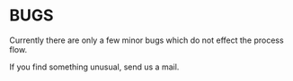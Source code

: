 BUGS
====

Currently there are only a few minor bugs which do not effect the process
flow.

If you find something unusual, send us a mail.

